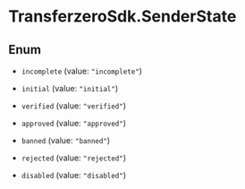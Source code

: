 # TransferzeroSdk.SenderState

## Enum


* `incomplete` (value: `"incomplete"`)

* `initial` (value: `"initial"`)

* `verified` (value: `"verified"`)

* `approved` (value: `"approved"`)

* `banned` (value: `"banned"`)

* `rejected` (value: `"rejected"`)

* `disabled` (value: `"disabled"`)


